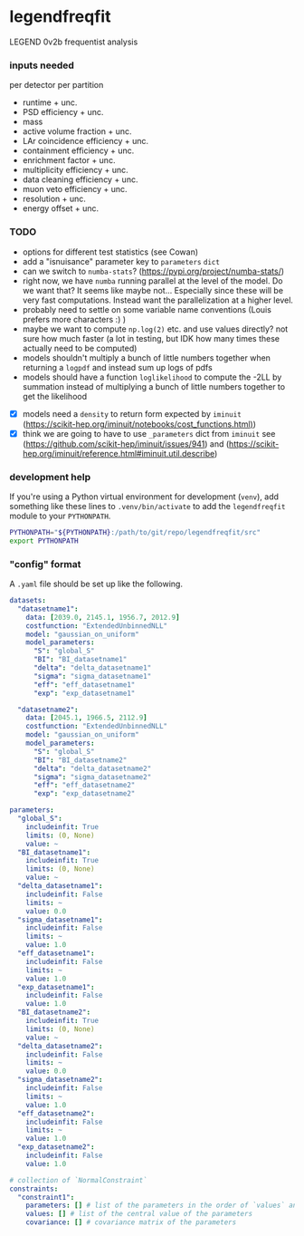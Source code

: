 # legendfreqfit
LEGEND 0v2b frequentist analysis

### inputs needed
per detector per partition
- runtime + unc.
- PSD efficiency + unc.
- mass
- active volume fraction + unc.
- LAr coincidence efficiency + unc.
- containment efficiency + unc.
- enrichment factor + unc.
- multiplicity efficiency + unc.
- data cleaning efficiency + unc.
- muon veto efficiency + unc.
- resolution + unc.
- energy offset + unc.

### TODO
- options for different test statistics (see Cowan)
- add a "isnuisance" parameter key to `parameters` `dict`
- can we switch to `numba-stats`? (https://pypi.org/project/numba-stats/)
- right now, we have `numba` running parallel at the level of the model. Do we want that? It seems like maybe not... Especially since these will be very fast computations. Instead want the parallelization at a higher level.
- probably need to settle on some variable name conventions (Louis prefers more characters :) )
- maybe we want to compute `np.log(2)` etc. and use values directly? not sure how much faster (a lot in testing, but IDK how many times these actually need to be computed)
- models shouldn't multiply a bunch of little numbers together when returning a `logpdf` and instead sum up logs of pdfs
- models should have a function `loglikelihood` to compute the -2LL by summation instead of multiplying a bunch of little numbers together to get the likelihood
- [x] models need a `density` to return form expected by `iminuit` ([https://scikit-hep.org/iminuit/notebooks/cost_functions.html)](https://scikit-hep.org/iminuit/notebooks/cost_functions.html#Extended-unbinned-fit))
- [x] think we are going to have to use `_parameters` dict from `iminuit` see (https://github.com/scikit-hep/iminuit/issues/941) and (https://scikit-hep.org/iminuit/reference.html#iminuit.util.describe)

### development help
If you're using a Python virtual environment for development (`venv`), add something like these lines to `.venv/bin/activate` to add the `legendfreqfit` module to your `PYTHONPATH`.

```bash
PYTHONPATH="${PYTHONPATH}:/path/to/git/repo/legendfreqfit/src"
export PYTHONPATH
```

### "config" format

A `.yaml` file should be set up like the following.

```yaml
datasets:
  "datasetname1":
    data: [2039.0, 2145.1, 1956.7, 2012.9]
    costfunction: "ExtendedUnbinnedNLL"
    model: "gaussian_on_uniform"
    model_parameters:
      "S": "global_S"
      "BI": "BI_datasetname1"
      "delta": "delta_datasetname1"
      "sigma": "sigma_datasetname1"
      "eff": "eff_datasetname1"
      "exp": "exp_datasetname1"

  "datasetname2":
    data: [2045.1, 1966.5, 2112.9]
    costfunction: "ExtendedUnbinnedNLL"
    model: "gaussian_on_uniform"
    model_parameters:
      "S": "global_S"
      "BI": "BI_datasetname2"
      "delta": "delta_datasetname2"
      "sigma": "sigma_datasetname2"
      "eff": "eff_datasetname2"
      "exp": "exp_datasetname2"

parameters:
  "global_S":
    includeinfit: True
    limits: (0, None)
    value: ~
  "BI_datasetname1":
    includeinfit: True
    limits: (0, None)
    value: ~
  "delta_datasetname1":
    includeinfit: False
    limits: ~
    value: 0.0
  "sigma_datasetname1":
    includeinfit: False
    limits: ~
    value: 1.0
  "eff_datasetname1":
    includeinfit: False
    limits: ~
    value: 1.0
  "exp_datasetname1":
    includeinfit: False
    value: 1.0
  "BI_datasetname2":
    includeinfit: True
    limits: (0, None)
    value: ~
  "delta_datasetname2":
    includeinfit: False
    limits: ~
    value: 0.0
  "sigma_datasetname2":
    includeinfit: False
    limits: ~
    value: 1.0
  "eff_datasetname2":
    includeinfit: False
    limits: ~
    value: 1.0
  "exp_datasetname2":
    includeinfit: False
    value: 1.0

# collection of `NormalConstraint`
constraints:
  "constraint1":
    parameters: [] # list of the parameters in the order of `values` and `covariance`
    values: [] # list of the central value of the parameters
    covariance: [] # covariance matrix of the parameters
```

